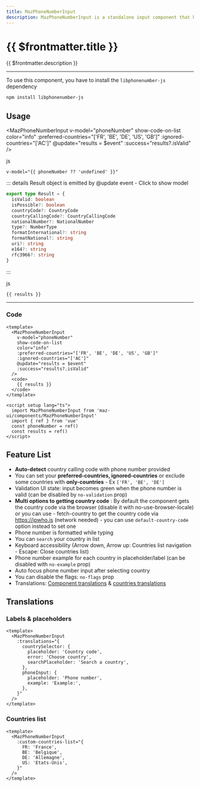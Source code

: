 ```yaml
---
title: MazPhoneNumberInput
description: MazPhoneNumberInput is a standalone input component that helps the user enter a phone number and validate it according to the country
---
```


# {{ $frontmatter.title }}

{{ $frontmatter.description }}

<!--@include: ./../.vitepress/mixins/getting-started.md-->

<!--@include: ./../.vitepress/mixins/maz-input-props.md-->

---

To use this component, you have to install the `libphonenumber-js` dependency

<NpmBadge package="libphonenumber-js" />

```bash
npm install libphonenumber-js
```

## Usage

<MazPhoneNumberInput
  v-model="phoneNumber"
  show-code-on-list
  color="info"
  :preferred-countries="['FR', 'BE', 'DE', 'US', 'GB']"
  :ignored-countries="['AC']"
  @update="results = $event"
  :success="results?.isValid"
/>

<div class="language-js ext-js"><span class="lang">js</span><pre class="language-js"><code>v-model="{{ phoneNumber ?? 'undefined' }}"</code></pre></div>

::: details Result object is emitted by @update event - Click to show model

```ts
export type Result = {
  isValid: boolean
  isPossible?: boolean
  countryCode?: CountryCode
  countryCallingCode?: CountryCallingCode
  nationalNumber?: NationalNumber
  type?: NumberType
  formatInternational?: string
  formatNational?: string
  uri?: string
  e164?: string
  rfc3966?: string
}
```

:::

<div class="language-js ext-js"><span class="lang">js</span><pre class="language-js"><code>{{ results }}</code></pre></div>

---

### Code

<script setup lang="ts">
  import { ref } from 'vue'
  const phoneNumber = ref()
  const results = ref()
</script>

```vue
<template>
  <MazPhoneNumberInput
    v-model="phoneNumber"
    show-code-on-list
    color="info"
    :preferred-countries="['FR', 'BE', 'DE', 'US', 'GB']"
    :ignored-countries="['AC']"
    @update="results = $event"
    :success="results?.isValid"
  />
  <code>
    {{ results }}
  </code>
</template>

<script setup lang="ts">
  import MazPhoneNumberInput from 'maz-ui/components/MazPhoneNumberInput'
  import { ref } from 'vue'
  const phoneNumber = ref()
  const results = ref()
</script>
```

## Feature List

- **Auto-detect** country calling code with phone number provided
- You can set your **preferred-countries, ignored-countries** or exclude some countries with **only-countries** - Ex `['FR', 'BE', 'DE']`
- Validation UI state: input becomes green when the phone number is valid (can be disabled by `no-validation` prop)
- **Multi options to getting country code** : By default the component gets the country code via the browser (disable it with no-use-browser-locale) or you can use - fetch-country to get the country code via <https://ipwho.is> (network needed) - you can use `default-country-code` option instead to set one
- Phone number is formatted while typing
- You can `search` your country in list
- Keyboard accessibility (Arrow down, Arrow up: Countries list navigation - Escape: Close countries list)
- Phone number example for each country in placeholder/label (can be disabled with `no-example` prop)
- Auto focus phone number input after selecting country
- You can disable the flags: `no-flags` prop
- Translations: [Component translations](#translations) & [countries translations](#countries-list)

## Translations

### Labels & placeholders

```vue
<template>
  <MazPhoneNumberInput
    :translations="{
      countrySelector: {
        placeholder: 'Country code',
        error: 'Choose country',
        searchPlaceholder: 'Search a country',
      },
      phoneInput: {
        placeholder: 'Phone number',
        example: 'Example:',
      },
    }"
  />
</template>
```

### Countries list

```vue
<template>
  <MazPhoneNumberInput
    :custom-countries-list="{
      FR: 'France',
      BE: 'Belgique',
      DE: 'Allemagne',
      US: 'Etats-Unis',
    }"
  />
</template>
```

<!--@include: ./../.vitepress/generated-docs/maz-phone-number-input.doc.md-->
